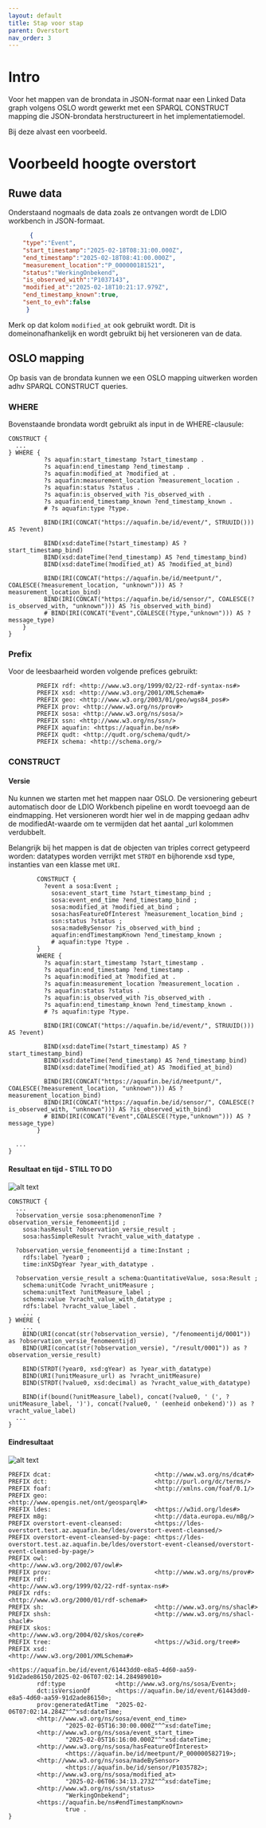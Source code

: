 ```yaml
---
layout: default
title: Stap voor stap
parent: Overstort
nav_order: 3
---
```


# Intro

Voor het mappen van de brondata in JSON-format naar een Linked Data graph volgens OSLO wordt gewerkt met een SPARQL CONSTRUCT mapping die JSON-brondata herstructureert in het implementatiemodel.

Bij deze alvast een voorbeeld.

# Voorbeeld hoogte overstort

## Ruwe data

Onderstaand nogmaals de data zoals ze ontvangen wordt de LDIO workbench in JSON-formaat.

```json
      {
	"type":"Event",
	"start_timestamp":"2025-02-18T08:31:00.000Z",
	"end_timestamp":"2025-02-18T08:41:00.000Z",
	"measurement_location":"P_000000181521",
	"status":"WerkingOnbekend",
	"is_observed_with":"P1037143",
	"modified_at":"2025-02-18T10:21:17.979Z",
	"end_timestamp_known":true,
	"sent_to_evh":false 
     }

```

Merk op dat kolom `modified_at` ook gebruikt wordt. Dit is domeinonafhankelijk en wordt gebruikt bij het versioneren van de data.

## OSLO mapping

Op basis van de brondata kunnen we een OSLO mapping uitwerken worden adhv SPARQL CONSTRUCT queries. 

### WHERE

Bovenstaande brondata wordt gebruikt als input in de WHERE-clausule:

```
CONSTRUCT {
  ...
} WHERE {
          ?s aquafin:start_timestamp ?start_timestamp .
          ?s aquafin:end_timestamp ?end_timestamp .
          ?s aquafin:modified_at ?modified_at .
          ?s aquafin:measurement_location ?measurement_location .
          ?s aquafin:status ?status .
          ?s aquafin:is_observed_with ?is_observed_with .
          ?s aquafin:end_timestamp_known ?end_timestamp_known .
          # ?s aquafin:type ?type.

          BIND(IRI(CONCAT("https://aquafin.be/id/event/", STRUUID())) AS ?event)

          BIND(xsd:dateTime(?start_timestamp) AS ?start_timestamp_bind)
          BIND(xsd:dateTime(?end_timestamp) AS ?end_timestamp_bind)
          BIND(xsd:dateTime(?modified_at) AS ?modified_at_bind)

          BIND(IRI(CONCAT("https://aquafin.be/id/meetpunt/", COALESCE(?measurement_location, "unknown"))) AS ?measurement_location_bind)
          BIND(IRI(CONCAT("https://aquafin.be/id/sensor/", COALESCE(?is_observed_with, "unknown"))) AS ?is_observed_with_bind)
          # BIND(IRI(CONCAT("Event",COALESCE(?type,"unknown"))) AS ?message_type)
    }
}
```

### Prefix

Voor de leesbaarheid worden volgende prefices gebruikt:

```
        PREFIX rdf: <http://www.w3.org/1999/02/22-rdf-syntax-ns#>
        PREFIX xsd: <http://www.w3.org/2001/XMLSchema#>
        PREFIX geo: <http://www.w3.org/2003/01/geo/wgs84_pos#>
        PREFIX prov: <http://www.w3.org/ns/prov#>
        PREFIX sosa: <http://www.w3.org/ns/sosa/>
        PREFIX ssn: <http://www.w3.org/ns/ssn/>
        PREFIX aquafin: <https://aquafin.be/ns#>
        PREFIX qudt: <http://qudt.org/schema/qudt/>
        PREFIX schema: <http://schema.org/>
```

### CONSTRUCT

#### Versie

Nu kunnen we starten met het mappen naar OSLO.
De versionering gebeurt automatisch door de LDIO Workbench pipeline en wordt toevoegd aan de eindmapping. 
Het versioneren wordt hier wel in de mapping gedaan adhv de modifiedAt-waarde om te vermijden dat het aantal _url kolommen verdubbelt.

Belangrijk bij het mappen is dat de objecten van triples correct getypeerd worden: datatypes worden verrijkt met `STRDT` en bijhorende xsd type, instanties van een klasse met `URI`.

```
        CONSTRUCT {
          ?event a sosa:Event ;
            sosa:event_start_time ?start_timestamp_bind ;
            sosa:event_end_time ?end_timestamp_bind ;
            sosa:modified_at ?modified_at_bind ;
            sosa:hasFeatureOfInterest ?measurement_location_bind ;
            ssn:status ?status ;
            sosa:madeBySensor ?is_observed_with_bind ;
            aquafin:endTimestampKnown ?end_timestamp_known ;
            # aquafin:type ?type .
        }
        WHERE {
          ?s aquafin:start_timestamp ?start_timestamp .
          ?s aquafin:end_timestamp ?end_timestamp .
          ?s aquafin:modified_at ?modified_at .
          ?s aquafin:measurement_location ?measurement_location .
          ?s aquafin:status ?status .
          ?s aquafin:is_observed_with ?is_observed_with .
          ?s aquafin:end_timestamp_known ?end_timestamp_known .
          # ?s aquafin:type ?type.

          BIND(IRI(CONCAT("https://aquafin.be/id/event/", STRUUID())) AS ?event)

          BIND(xsd:dateTime(?start_timestamp) AS ?start_timestamp_bind)
          BIND(xsd:dateTime(?end_timestamp) AS ?end_timestamp_bind)
          BIND(xsd:dateTime(?modified_at) AS ?modified_at_bind)

          BIND(IRI(CONCAT("https://aquafin.be/id/meetpunt/", COALESCE(?measurement_location, "unknown"))) AS ?measurement_location_bind)
          BIND(IRI(CONCAT("https://aquafin.be/id/sensor/", COALESCE(?is_observed_with, "unknown"))) AS ?is_observed_with_bind)
          # BIND(IRI(CONCAT("Event",COALESCE(?type,"unknown"))) AS ?message_type)
        }  

  ...
}
```

#### Resultaat en tijd - STILL TO DO

![alt text](image-3.png)

```
CONSTRUCT {
  ...
  ?observation_versie sosa:phenomenonTime ?observation_versie_fenomeentijd ;
    sosa:hasResult ?observation_versie_result ;
    sosa:hasSimpleResult ?vracht_value_with_datatype .

  ?observation_versie_fenomeentijd a time:Instant ;
    rdfs:label ?year0 ;
    time:inXSDgYear ?year_with_datatype .

  ?observation_versie_result a schema:QuantitativeValue, sosa:Result ;
    schema:unitCode ?vracht_unitMeasure ;
    schema:unitText ?unitMeasure_label ;
    schema:value ?vracht_value_with_datatype ;
    rdfs:label ?vracht_value_label .
    ...
} WHERE {
    ...
    BIND(URI(concat(str(?observation_versie), "/fenomeentijd/0001")) as ?observation_versie_fenomeentijd) 
    BIND(URI(concat(str(?observation_versie), "/result/0001")) as ?observation_versie_result)

    BIND(STRDT(?year0, xsd:gYear) as ?year_with_datatype)
    BIND(URI(?unitMeasure_url) as ?vracht_unitMeasure)
    BIND(STRDT(?value0, xsd:decimal) as ?vracht_value_with_datatype)

    BIND(if(bound(?unitMeasure_label), concat(?value0, ' (', ?unitMeasure_label, ')'), concat(?value0, ' (eenheid onbekend)')) as ?vracht_value_label)
  ...
}
```

#### Eindresultaat

![alt text](image-4.png)

```
PREFIX dcat:                             <http://www.w3.org/ns/dcat#>
PREFIX dct:                              <http://purl.org/dc/terms/>
PREFIX foaf:                             <http://xmlns.com/foaf/0.1/>
PREFIX geo:                              <http://www.opengis.net/ont/geosparql#>
PREFIX ldes:                             <https://w3id.org/ldes#>
PREFIX m8g:                              <http://data.europa.eu/m8g/>
PREFIX overstort-event-cleansed:         <https://ldes-overstort.test.az.aquafin.be/ldes/overstort-event-cleansed/>
PREFIX overstort-event-cleansed-by-page: <https://ldes-overstort.test.az.aquafin.be/ldes/overstort-event-cleansed/overstort-event-cleansed-by-page/>
PREFIX owl:                              <http://www.w3.org/2002/07/owl#>
PREFIX prov:                             <http://www.w3.org/ns/prov#>
PREFIX rdf:                              <http://www.w3.org/1999/02/22-rdf-syntax-ns#>
PREFIX rdfs:                             <http://www.w3.org/2000/01/rdf-schema#>
PREFIX sh:                               <http://www.w3.org/ns/shacl#>
PREFIX shsh:                             <http://www.w3.org/ns/shacl-shacl#>
PREFIX skos:                             <http://www.w3.org/2004/02/skos/core#>
PREFIX tree:                             <https://w3id.org/tree#>
PREFIX xsd:                              <http://www.w3.org/2001/XMLSchema#>

<https://aquafin.be/id/event/61443dd0-e8a5-4d60-aa59-91d2ade86150/2025-02-06T07:02:14.284989010>
        rdf:type              <http://www.w3.org/ns/sosa/Event>;
        dct:isVersionOf       <https://aquafin.be/id/event/61443dd0-e8a5-4d60-aa59-91d2ade86150>;
        prov:generatedAtTime  "2025-02-06T07:02:14.284Z"^^xsd:dateTime;
        <http://www.w3.org/ns/sosa/event_end_time>
                "2025-02-05T16:30:00.000Z"^^xsd:dateTime;
        <http://www.w3.org/ns/sosa/event_start_time>
                "2025-02-05T16:16:00.000Z"^^xsd:dateTime;
        <http://www.w3.org/ns/sosa/hasFeatureOfInterest>
                <https://aquafin.be/id/meetpunt/P_000000582719>;
        <http://www.w3.org/ns/sosa/madeBySensor>
                <https://aquafin.be/id/sensor/P1035782>;
        <http://www.w3.org/ns/sosa/modified_at>
                "2025-02-06T06:34:13.273Z"^^xsd:dateTime;
        <http://www.w3.org/ns/ssn/status>
                "WerkingOnbekend";
        <https://aquafin.be/ns#endTimestampKnown>
                true .
}
```


